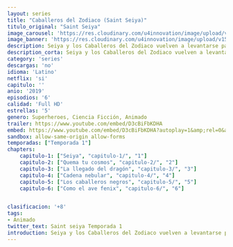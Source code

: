 ```yaml
---
layout: series
title: "Caballeros del Zodiaco (Saint Seiya)"
titulo_original: "Saint Seiya"
image_carousel: 'https://res.cloudinary.com/u4innovation/image/upload/v1564459650/caballeros-poster-min_zfelzk.jpg'
image_banner: 'https://res.cloudinary.com/u4innovation/image/upload/v1564459651/caballeros-banner-min_sw0slb.jpg'
description: Seiya y los Caballeros del Zodiaco vuelven a levantarse para proteger a la reencarnación de la diosa Athena, pero una oscura profecía los envuelve a todos.
description_corta: Seiya y los Caballeros del Zodiaco vuelven a levantarse para proteger a la reencarnación de la diosa Athena, pero una oscura profecía los envuelve a todos.
category: 'series'
descargas: 'no'
idioma: 'Latino'
netflix: 'si'
capitulo: ''
anio: '2019'
episodios: '6'
calidad: 'Full HD'
estrellas: '5'
genero: Superheroes, Ciencia Ficción, Animado
trailer: https://www.youtube.com/embed/D3cBiFbKDHA
embed: https://www.youtube.com/embed/D3cBiFbKDHA?autoplay=1&amp;rel=0&amp;hd=1&border=0&wmode=opaque&enablejsapi=1&modestbranding=1&controls=1&showinfo=0
sandbox: allow-same-origin allow-forms 
temporadas: ["Temporada 1"]
chapters:
    capitulo-1: ["Seiya", "capitulo-1/", "1"]
    capitulo-2: ["Quema tu cosmos", "capitulo-2/", "2"]
    capitulo-3: ["La llegado del dragón", "capitulo-3/", "3"]
    capitulo-4: ["Cadena nebular", "capitulo-4/", "4"]
    capitulo-5: ["Los caballeros negros", "capitulo-5/", "5"]
    capitulo-6: ["Como el ave fenix", "capitulo-6/", "6"]


clasificacion: '+8'
tags:
- Animado
twitter_text: Saint seiya Temporada 1
introduction: Seiya y los Caballeros del Zodiaco vuelven a levantarse para proteger a la reencarnación de la diosa Athena, pero una oscura profecía los envuelve a todos.
---
```












